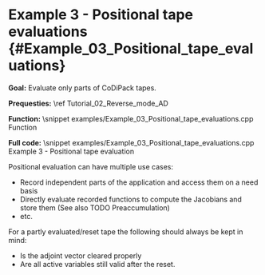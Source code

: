 Example 3 - Positional tape evaluations {#Example_03_Positional_tape_evaluations}
=======

**Goal:** Evaluate only parts of CoDiPack tapes.

**Prequesties:** \ref Tutorial_02_Reverse_mode_AD

**Function:**
\snippet examples/Example_03_Positional_tape_evaluations.cpp Function

**Full code:**
\snippet examples/Example_03_Positional_tape_evaluations.cpp Example 3 - Positional tape evaluation

Positional evaluation can have multiple use cases:
 - Record independent parts of the application and access them on a need basis
 - Directly evaluate recorded functions to compute the Jacobians and store them (See also TODO Preaccumulation)
 - etc.

For a partly evaluated/reset tape the following should always be kept in mind:
 - Is the adjoint vector cleared properly
 - Are all active variables still valid after the reset.
